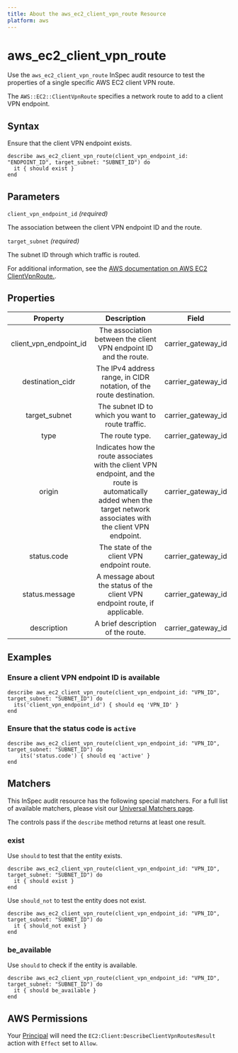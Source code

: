 ```yaml
---
title: About the aws_ec2_client_vpn_route Resource
platform: aws
---
```


# aws_ec2_client_vpn_route

Use the `aws_ec2_client_vpn_route` InSpec audit resource to test the properties of a single specific AWS EC2 client VPN route.

The `AWS::EC2::ClientVpnRoute` specifies a network route to add to a client VPN endpoint.

## Syntax

Ensure that the client VPN endpoint exists.

    describe aws_ec2_client_vpn_route(client_vpn_endpoint_id: "ENDPOINT_ID", target_subnet: "SUBNET_ID") do
      it { should exist }
    end

## Parameters

`client_vpn_endpoint_id` _(required)_

The association between the client VPN endpoint ID and the route.

`target_subnet` _(required)_

The subnet ID through which traffic is routed.

For additional information, see the [AWS documentation on AWS EC2 ClientVpnRoute.](https://docs.aws.amazon.com/AWSCloudFormation/latest/UserGuide/aws-resource-ec2-clientvpnroute.html).

## Properties

| Property               | Description                                                           | Field              |
| :--------------------: | :-------------------------------------------------------------------: | :----------------: |
| client_vpn_endpoint_id | The association between the client VPN endpoint ID and the route.     | carrier_gateway_id |
| destination_cidr       | The IPv4 address range, in CIDR notation, of the route destination.   | carrier_gateway_id |
| target_subnet          | The subnet ID to which you want to route traffic.                     | carrier_gateway_id |
| type                   | The route type.                                                       | carrier_gateway_id |
| origin                 | Indicates how the route associates with the client VPN endpoint, and the route is automatically added when the target network associates with the client VPN endpoint. | carrier_gateway_id |
| status.code            | The state of the client VPN endpoint route.                           | carrier_gateway_id |
| status.message         | A message about the status of the client VPN endpoint route, if applicable. | carrier_gateway_id |
| description            | A brief description of the route.                                     | carrier_gateway_id |

## Examples

### Ensure a client VPN endpoint ID is available

    describe aws_ec2_client_vpn_route(client_vpn_endpoint_id: "VPN_ID", target_subnet: "SUBNET_ID") do
      its('client_vpn_endpoint_id') { should eq 'VPN_ID' }
    end

### Ensure that the status code is `active`

    describe aws_ec2_client_vpn_route(client_vpn_endpoint_id: "VPN_ID", target_subnet: "SUBNET_ID") do
        its('status.code') { should eq 'active' }
    end

## Matchers

This InSpec audit resource has the following special matchers. For a full list of available matchers, please visit our [Universal Matchers page](https://www.inspec.io/docs/reference/matchers/).

The controls pass if the `describe` method returns at least one result.

### exist

Use `should` to test that the entity exists.

    describe aws_ec2_client_vpn_route(client_vpn_endpoint_id: "VPN_ID", target_subnet: "SUBNET_ID") do
      it { should exist }
    end

Use `should_not` to test the entity does not exist.

    describe aws_ec2_client_vpn_route(client_vpn_endpoint_id: "VPN_ID", target_subnet: "SUBNET_ID") do
      it { should_not exist }
    end

### be_available

Use `should` to check if the entity is available.

    describe aws_ec2_client_vpn_route(client_vpn_endpoint_id: "VPN_ID", target_subnet: "SUBNET_ID") do
      it { should be_available }
    end

## AWS Permissions

Your [Principal](https://docs.aws.amazon.com/IAM/latest/UserGuide/intro-structure.html#intro-structure-principal) will need the `EC2:Client:DescribeClientVpnRoutesResult` action with `Effect` set to `Allow`.
